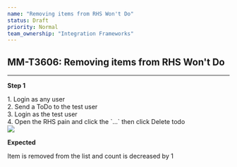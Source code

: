```yaml
---
name: "Removing items from RHS Won't Do"
status: Draft
priority: Normal
team_ownership: "Integration Frameworks"
---
```


## MM-T3606: Removing items from RHS Won't Do

---

**Step 1**

1\. Login as any user  \
2\. Send a ToDo to the test user\
3\. Login as the test user\
4\. Open the RHS pain and click the \`...\` then click Delete todo\
![](https://smartbear-tm4j-prod-us-west-2-attachment-rich-text.s3.us-west-2.amazonaws.com/embedded-f3277290f945470c4add5d21ef3dc7ca7b74388fc7152bfb6b99ae58c66a95a8-1662477492403-1662477492403.png)

**Expected**

Item is removed from the list and count is decreased by 1
